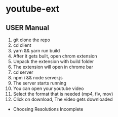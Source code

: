# youtube-ext

## USER Manual

1. git clone the repo
2. cd client
3. yarn && yarn run build
4. After it gets built, open chrom extension
5. Unpack the extension with build folder
6. The extension will open in chrome bar
7. cd server
8. npm i && node server.js
9. The server starts running
10. You can open your youtube video
11. Select the format that is needed (mp4, flv, mov)
12. Click on download, The video gets downloaded

- Choosing Resolutions Incomplete
